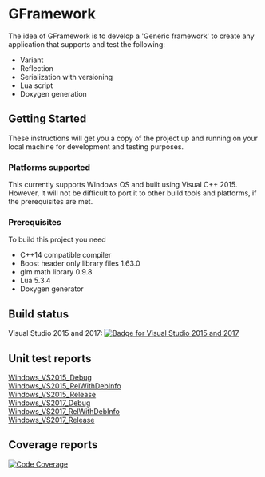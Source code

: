# GFramework

The idea of GFramework is to develop a 'Generic framework' to create any application that supports and test the following:

  * Variant
  * Reflection
  * Serialization with versioning
  * Lua script
  * Doxygen generation

## Getting Started

These instructions will get you a copy of the project up and running on your local machine for development and testing purposes.

### Platforms supported

This currently supports WIndows OS and built using Visual C++ 2015. However, it will not be difficult to port it to other build tools and platforms, if the prerequisites are met.

### Prerequisites

To build this project you need
  * C++14 compatible compiler
  * Boost header only library files 1.63.0
  * glm math library 0.9.8
  * Lua 5.3.4
  * Doxygen generator

## Build status
Visual Studio 2015 and 2017: [![Badge for Visual Studio 2015 and 2017](https://github.com/asankar1/GFramework/actions/workflows/windows_vs_cmake.yml/badge.svg?branch=integration)](https://github.com/asankar1/GFramework/actions/workflows/windows_vs_cmake.yml)

## Unit test reports
[Windows_VS2015_Debug](https://github.com/asankar1/GFramework/blob/master/UnitTest/Reports/Windows_VS2015_Debug_Report.xml)  
[Windows_VS2015_RelWithDebInfo](https://github.com/asankar1/GFramework/blob/master/UnitTest/Reports/Windows_VS2015_RelWithDebInfo_Report.xml)  
[Windows_VS2015_Release](https://github.com/asankar1/GFramework/blob/master/UnitTest/Reports/Windows_VS2015_Debug_Release.xml)  
[Windows_VS2017_Debug](https://github.com/asankar1/GFramework/blob/master/UnitTest/Reports/Windows_VS2017_Debug_Report.xml)  
[Windows_VS2017_RelWithDebInfo](https://github.com/asankar1/GFramework/blob/master/UnitTest/Reports/Windows_VS2017_RelWithDebInfo_Report.xml)  
[Windows_VS2017_Release](https://github.com/asankar1/GFramework/blob/master/UnitTest/Reports/Windows_VS2017_Debug_Release.xml)  

## Coverage reports
[![Code Coverage](https://codecov.io/gh/asankar1/GFramework/branch/integration/graph/badge.svg?token=C3FOMEPHJ3)](https://codecov.io/gh/asankar1/GFramework)
